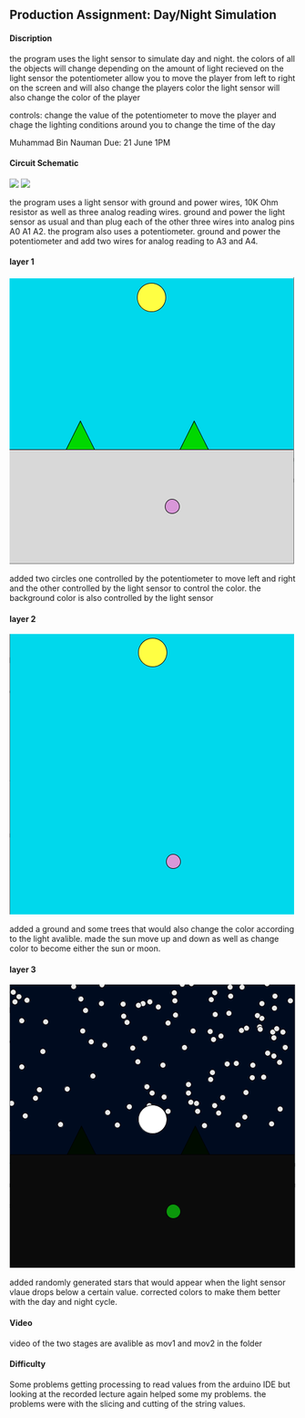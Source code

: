 ## Production Assignment: Day/Night Simulation

#### Discription

the program uses the light sensor to simulate day and night. the colors of all the objects will change depending on the amount of light recieved on the light sensor the potentiometer allow you to move the player from left to right on the screen and will also change the players color the light sensor will also change the color of the player

controls: change the value of the potentiometer to move the player and chage the lighting conditions around you to change the time of the day

 Muhammad Bin Nauman
 Due: 21 June 1PM


#### Circuit Schematic

![](sketch.jpg)
![](sketch2.jpg)

the program uses a light sensor with ground and power wires, 10K Ohm resistor as well as three analog reading wires. ground and power the light sensor as usual and than plug each of the other three wires into analog pins A0 A1 A2. the program also uses a potentiometer. ground and power the potentiometer and add two wires for analog reading to A3 and A4.

#### layer 1

![](pic5.png)

added two circles one controlled by the potentiometer to move left and right and the other controlled by the light sensor to control the color. the background color is also controlled by the light sensor

#### layer 2

![](pic6.png)

added a ground and some trees that would also change the color according to the light avalible. made the sun move up and down as well as change color to become either the sun or moon. 

#### layer 3

![](pic7.png)

added randomly generated stars that would appear when the light sensor vlaue drops below a certain value. corrected colors to make them better with the day and night cycle. 

#### Video

video of the two stages are avalible as mov1 and mov2 in the folder

#### Difficulty

Some problems getting processing to read values from the arduino IDE but looking at the recorded lecture again helped some my problems. the problems were with the slicing and cutting of the string values.
